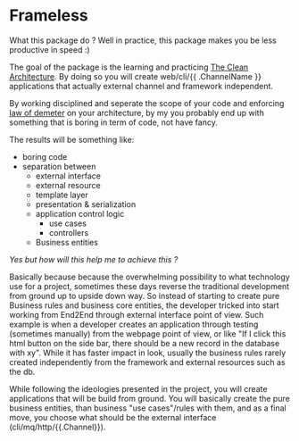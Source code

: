 # Frameless

What this package do ?
Well in practice, this package makes you be less productive in speed :)

The goal of the package is the learning and practicing [The Clean Architecture](https://8thlight.com/blog/uncle-bob/2012/08/13/the-clean-architecture.html).
By doing so you will create web/cli/{{ .ChannelName }} applications that actually external channel and framework independent.

By working disciplined and seperate the scope of your code and enforcing [law of demeter](https://en.wikipedia.org/wiki/Law_of_Demeter) on your architecture,
by my you probably end up with something that is boring in term of code, not have fancy.

The results will be something like:

 * boring code
 * separation between
   * external interface
   * external resource
   * template layer
   * presentation & serialization
   * application control logic
     * use cases
     * controllers
   * Business entities

*Yes but how will this help me to achieve this ?*

Basically because because the overwhelming possibility to what technology use for a project,
sometimes these days reverse the traditional development from ground up to upside down way.
So instead of starting to create pure Business rules and business core entities,
the developer tricked into start working from End2End through external interface point of view.
Such example is when a developer creates an application through testing (sometimes manually) from the webpage point of view,
or like "If I click this html button on the side bar, there should be a new record in the database with xy".
While it has faster impact in look, usually the business rules rarely created independently from the framework and external resources such as the db.

While following the ideologies presented in the project, you will create applications that will be build from ground.
You will basically create the pure business entities, than business "use cases"/rules with them,
and as a final move, you choose what should be the external interface (cli/mq/http/{{.Channel}}).
